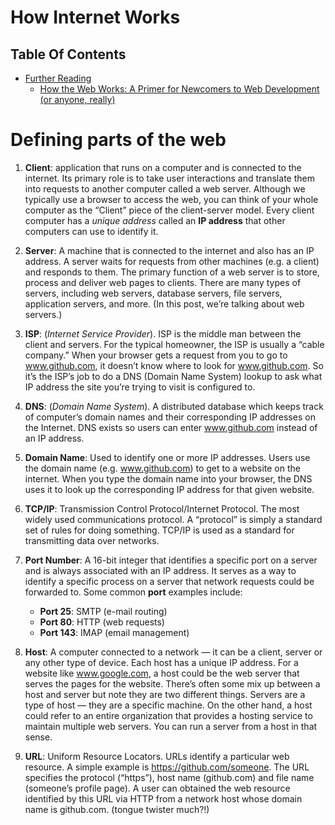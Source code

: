 # How Internet Works

## Table Of Contents
- [Further Reading]()
    - [How the Web Works: A Primer for Newcomers to Web Development (or anyone, really)](https://www.freecodecamp.org/news/how-the-web-works-a-primer-for-newcomers-to-web-development-or-anyone-really-b4584e63585c/)

# Defining parts of the web
1. __Client__: application that runs on a computer and is connected to the internet. Its primary role is to take user interactions and translate them into requests to another computer called a web server. Although we typically use a browser to access the web, you can think of your whole computer as the “Client” piece of the client-server model. Every client computer has a _unique address_ called an __IP address__ that other computers can use to identify it.

2. __Server__: A machine that is connected to the internet and also has an IP address. A server waits for requests from other machines (e.g. a client) and responds to them. The primary function of a web server is to store, process and deliver web pages to clients. There are many types of servers, including web servers, database servers, file servers, application servers, and more. (In this post, we’re talking about web servers.)

4. __ISP__: (_Internet Service Provider_). ISP is the middle man between the client and servers. For the typical homeowner, the ISP is usually a “cable company.” When your browser gets a request from you to go to www.github.com, it doesn’t know where to look for www.github.com. So it’s the ISP’s job to do a DNS (Domain Name System) lookup to ask what IP address the site you’re trying to visit is configured to.

5. __DNS__: (_Domain Name System_). A distributed database which keeps track of computer’s domain names and their corresponding IP addresses on the Internet. DNS exists so users can enter www.github.com instead of an IP address.

6. __Domain Name__: Used to identify one or more IP addresses. Users use the domain name (e.g. www.github.com) to get to a website on the internet. When you type the domain name into your browser, the DNS uses it to look up the corresponding IP address for that given website.

7. __TCP/IP__: Transmission Control Protocol/Internet Protocol. The most widely used communications protocol. A “protocol” is simply a standard set of rules for doing something. TCP/IP is used as a standard for transmitting data over networks.

8. __Port Number__: A 16-bit integer that identifies a specific port on a server and is always associated with an IP address. It serves as a way to identify a specific process on a server that network requests could be forwarded to. Some common __port__ examples include:
    - __Port 25__: SMTP (e-mail routing)
    - __Port 80__: HTTP (web requests)
    - __Port 143__: IMAP (email management)

9. __Host__: A computer connected to a network — it can be a client, server or any other type of device. Each host has a unique IP address. For a website like www.google.com, a host could be the web server that serves the pages for the website. There’s often some mix up between a host and server but note they are two different things. Servers are a type of host — they are a specific machine. On the other hand, a host could refer to an entire organization that provides a hosting service to maintain multiple web servers. You can run a server from a host in that sense.

11. __URL__: Uniform Resource Locators. URLs identify a particular web resource. A simple example is https://github.com/someone. The URL specifies the protocol (“https”), host name (github.com) and file name (someone’s profile page). A user can obtained the web resource identified by this URL via HTTP from a network host whose domain name is github.com. (tongue twister much?!)